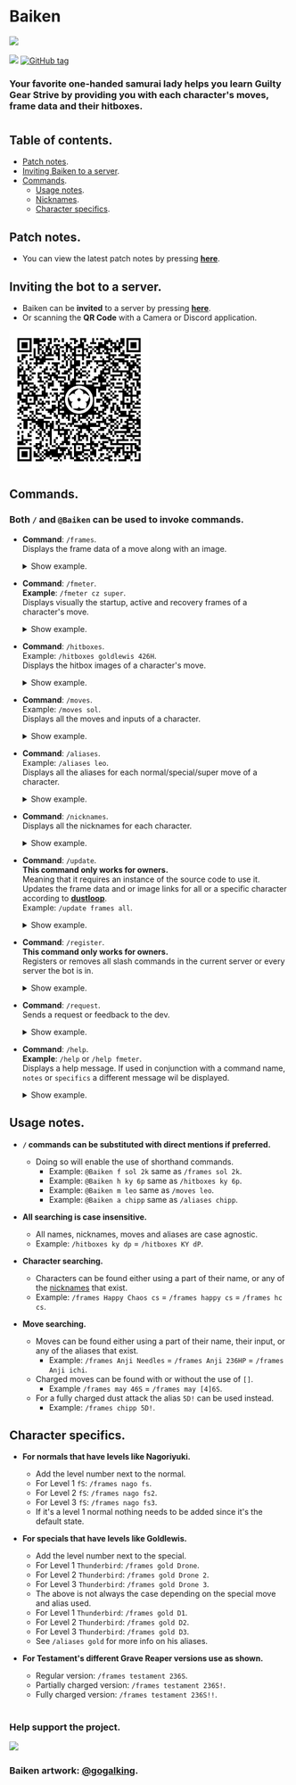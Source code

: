 # Baiken

<img src="https://user-images.githubusercontent.com/80072600/213743131-11012730-7bcd-4ab2-a6b4-e7406fdec419.jpg" />

[![](https://img.shields.io/static/v1?label=Sponsor&message=%E2%9D%A4&logo=GitHub&color=%23fe8e86)](https://github.com/sponsors/yakiimoninja)
[![GitHub tag](https://img.shields.io/github/tag/yakiimoninja/baiken.svg)](https://github.com/yakiimoninja/baiken/releases/latest)

### Your favorite one-handed samurai lady helps you learn Guilty Gear Strive by providing you with each character's moves, frame data and their hitboxes.
#

## Table of contents.
- [Patch notes](https://github.com/yakiimoninja/baiken/releases).
- [Inviting Baiken to a server](#inviting-the-bot-to-a-server).
- [Commands](#commands).
    - [Usage notes](#usage-notes).
    - [Nicknames](data/nicknames.json).
    - [Character specifics](#character-specifics).

## Patch notes.
- You can view the latest patch notes by pressing [**here**](https://github.com/yakiimoninja/baiken/releases).

## Inviting the bot to a server.
- Baiken can be **invited** to a server by pressing [**here**](https://discord.com/api/oauth2/authorize?client_id=919027797429727272&permissions=2147535872&scope=bot%20applications.commands).
- Or scanning the **QR Code** with a Camera or Discord application.

<img src="data/images/baiken_qr.png" width="250" height="250" />

## Commands.
### Both **`/`** and **`@Baiken`** can be used to invoke commands.
- **Command**: `/frames`. \
Displays the frame data of a move along with an image.
    <details>
        <summary>Show example.</summary>
        whatever
    </details>

- **Command**: `/fmeter`.\
**Example**: `/fmeter cz super`.\
Displays visually the startup, active and recovery frames of a character's move.
    <details>
        <summary>Show example.</summary>
        whatever
    </details>

- **Command**: `/hitboxes`. \
Example: `/hitboxes goldlewis 426H`.\
Displays the hitbox images of a character's move.
    <details>
        <summary>Show example.</summary>
        whatever
    </details>
  
- **Command**: `/moves`.\
Example: `/moves sol`.\
Displays all the moves and inputs of a character.
    <details>
        <summary>Show example.</summary>
        whatever
    </details>

- **Command**: `/aliases`.\
Example: `/aliases leo`.\
Displays all the aliases for each normal/special/super move of a character.
    <details>
        <summary>Show example.</summary>
        whatever
    </details>

- **Command**: `/nicknames`.\
Displays all the nicknames for each character.
    <details>
        <summary>Show example.</summary>
        whatever
    </details>

- **Command**: `/update`.\
**This command only works for owners.** \
Meaning that it requires an instance of the source code to use it. \
Updates the frame data and or image links for all or a specific character according to [**dustloop**](https://dustloop.com). \
Example: `/update frames all`.
    <details>
        <summary>Show example.</summary>
        whatever
    </details>

- **Command**: `/register`.\
**This command only works for owners.** \
Registers or removes all slash commands in the current server or every server the bot is in.
    <details>
        <summary>Show example.</summary>
        whatever
    </details>

- **Command**: `/request`.\
Sends a request or feedback to the dev.
    <details>
        <summary>Show example.</summary>
        whatever
    </details>

- **Command**: `/help`.\
**Example**: `/help` or `/help fmeter`.\
Displays a help message. If used in conjunction with a command name, `notes` or `specifics` a different message wil be displayed.
    <details>
        <summary>Show example.</summary>
        whatever
    </details>

## Usage notes.

- **`/` commands can be substituted with direct mentions if preferred.**
    - Doing so will enable the use of shorthand commands.
        - Example: `@Baiken f sol 2k` same as `/frames sol 2k`.
        - Example: `@Baiken h ky 6p` same as `/hitboxes ky 6p`.
        - Example: `@Baiken m leo` same as `/moves leo`.
        - Example: `@Baiken a chipp` same as `/aliases chipp`.

- **All searching is case insensitive.**
  - All names, nicknames, moves and aliases are case agnostic.
  - Example: `/hitboxes ky dp` = `/hitboxes KY dP`.

- **Character searching.**
  - Characters can be found either using a part of their name, or any of the [nicknames](https://github.com/yakiimoninja/baiken/blob/main/data/nicknames.json) that exist.
  - Example: `/frames Happy Chaos cs` = `/frames happy cs` = `/frames hc cs`.

- **Move searching.**
   - Moves can be found either using a part of their name, their input, or any of the aliases that exist.
      - Example: `/frames Anji Needles` = `/frames Anji 236HP` = `/frames Anji ichi`.
   - Charged moves can be found with or without the use of `[]`.
      - Example `/frames may 46S` = `/frames may [4]6S`.
   - For a fully charged dust attack the alias `5D!` can be used instead.
      - Example: `/frames chipp 5D!`.

## Character specifics.
- **For normals that have levels like Nagoriyuki.**
  - Add the level number next to the normal.
  - For Level 1 `fS`: `/frames nago fs`. 
  - For Level 2 `fS`: `/frames nago fs2`.
  - For Level 3 `fS`: `/frames nago fs3`.
  - If it's a level 1 normal nothing needs to be added since it's the default state.

- **For specials that have levels like Goldlewis.**
  - Add the level number next to the special.
  - For Level 1 `Thunderbird`: `/frames gold Drone`.
  - For Level 2 `Thunderbird`: `/frames gold Drone 2`.
  - For Level 3 `Thunderbird`: `/frames gold Drone 3`.
  - The above is not always the case depending on the special move and alias used.
  - For Level 1 `Thunderbird`: `/frames gold D1`.
  - For Level 2 `Thunderbird`: `/frames gold D2`.
  - For Level 3 `Thunderbird`: `/frames gold D3`.
  - See `/aliases gold` for more info on his aliases.

- **For Testament's different Grave Reaper versions use as shown.**
  - Regular version: `/frames testament 236S`.
  - Partially charged version: `/frames testament 236S!`.
  - Fully charged version: `/frames testament 236S!!`.
#
### Help support the project.
[![](https://img.shields.io/static/v1?label=Sponsor&message=%E2%9D%A4&logo=GitHub&color=%23fe8e86)](https://github.com/sponsors/yakiimoninja)
### Baiken artwork: [@gogalking](https://twitter.com/gogalking/status/1307199393607553024).
